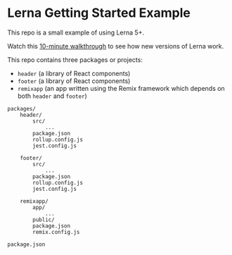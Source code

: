 # Lerna Getting Started Example

This repo is a small example of using Lerna 5+.

Watch this [10-minute walkthrough](https://youtu.be/1oxFYphTS4Y) to see how new versions of Lerna work.

This repo contains three packages or projects:

- `header` (a library of React components)
- `footer` (a library of React components)
- `remixapp` (an app written using the Remix framework which depends on both `header` and `footer`)

```
packages/
    header/
        src/
            ...
        package.json
        rollup.config.js
        jest.config.js

    footer/
        src/
            ...
        package.json
        rollup.config.js
        jest.config.js

    remixapp/
        app/
            ...
        public/
        package.json
        remix.config.js

package.json
```
